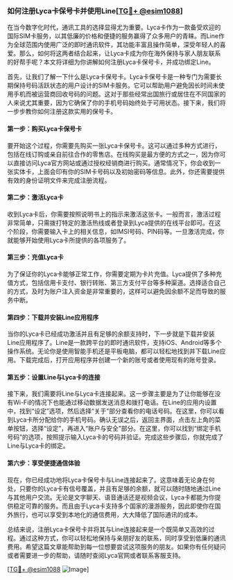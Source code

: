 ### 如何注册Lyca卡保号卡并使用Line[[TG💪+ @esim1088](https://t.me/s/esim1088)]

在当今数字化时代，通讯工具的选择显得尤为重要。Lyca卡作为一款备受欢迎的国际SIM卡服务，以其低廉的价格和便捷的服务赢得了众多用户的青睐。而Line作为全球范围内使用广泛的即时通讯软件，其功能丰富且操作简单，深受年轻人的喜爱。那么，如何将这两者结合起来，让Lyca卡成为你在海外保持与家人朋友联系的好帮手呢？本文将详细为你讲解如何注册Lyca卡保号卡，并成功绑定Line。

首先，让我们了解一下什么是Lyca卡保号卡。Lyca卡保号卡是一种专门为需要长期保持号码活跃状态的用户设计的SIM卡服务。它可以帮助用户避免因长时间未使用手机而被运营商回收号码的问题。这对于那些经常出国旅行或居住在不同国家的人来说尤其重要，因为它确保了你的手机号码始终处于可用状态。接下来，我们将一步步教你如何注册这款实用的保号卡。

#### 第一步：购买Lyca卡保号卡

要开始这个过程，你需要先购买一张Lyca卡保号卡。这可以通过多种方式进行，包括在线订购或亲自前往合作的零售店。在线购买是最方便的方式之一，因为你可以直接访问Lyca官方网站或通过授权经销商进行购买。通常情况下，你会收到一张实体卡，上面会印有你的SIM卡号码以及初始密码等信息。此外，你还需要提供有效的身份证明文件来完成注册流程。

#### 第二步：激活Lyca卡

收到Lyca卡后，你需要按照说明书上的指示来激活这张卡。一般而言，激活过程非常简单，只需拨打特定的激活热线或者登录到Lyca提供的在线平台即可。在这个阶段，你需要输入卡上的相关信息，如IMSI号码、PIN码等。一旦激活完成，你就能够开始使用Lyca卡所提供的各项服务了。

#### 第三步：充值Lyca卡

为了保证你的Lyca卡能够正常工作，你需要定期为卡片充值。Lyca提供了多种充值方式，包括信用卡支付、银行转账、第三方支付平台等多种渠道。选择适合自己的方式，及时为账户注入资金是非常重要的，这样可以避免因余额不足而导致的服务中断。

#### 第四步：下载并安装Line应用程序

当你的Lyca卡已经成功激活并且有足够的余额支持时，下一步就是下载并安装Line应用程序了。Line是一款跨平台的即时通讯软件，支持iOS、Android等多个操作系统。无论你是使用智能手机还是平板电脑，都可以轻松地找到并下载Line应用。下载完成后，打开应用程序并创建一个新的账号或者使用现有的账号登录。

#### 第五步：设置Line与Lyca卡的连接

接下来，我们需要将Line与Lyca卡连接起来。这一步骤主要是为了让你能够在没有Wi-Fi的情况下也能通过移动数据发送消息和拨打电话。在Line的应用内设置中，找到“设定”选项，然后选择“关于”部分查看你的电话号码。在这里，你可以看到Lyca卡所分配给你的手机号码。确认无误之后，返回主界面，点击左上角的菜单按钮，选择“设定”，再进入“账户与安全”部分。在这里，你可以找到“绑定手机号码”的选项，按照提示输入Lyca卡的号码并验证。完成这些步骤后，你就完成了Line与Lyca卡的绑定。

#### 第六步：享受便捷通信体验

现在，你已经成功地将Lyca卡保号卡与Line连接起来了。这意味着无论身在何处，只要你的Lyca卡有信号覆盖，并且有足够的余额，就可以随时随地通过Line与其他用户交流。无论是文字聊天、语音通话还是视频会议，Lyca卡都能为你提供稳定可靠的服务。而且由于Lyca卡支持多个国家的漫游服务，因此即使你在国外旅行，也可以享受到本地化的通信费用，大大降低了国际通讯的成本。

总结来说，注册Lyca卡保号卡并将其与Line连接起来是一个既简单又高效的过程。通过这种方式，你可以轻松地保持与亲朋好友的联系，同时享受到低廉的通讯费用。希望这篇文章能帮助到每一位想要尝试这项服务的朋友。如果你有任何疑问或者需要进一步的帮助，请随时查阅Lyca官网或者联系客服支持。

[[TG💪+ @esim1088](https://t.me/s/esim1088) ![Image](https://i.postimg.cc/4NQfJmqS/Snipaste-2025-05-13-00-14-12.png)]